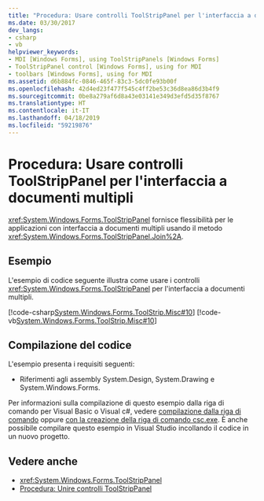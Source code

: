 ```yaml
---
title: "Procedura: Usare controlli ToolStripPanel per l'interfaccia a documenti multipli"
ms.date: 03/30/2017
dev_langs:
- csharp
- vb
helpviewer_keywords:
- MDI [Windows Forms], using ToolStripPanels [Windows Forms]
- ToolStripPanel control [Windows Forms], using for MDI
- toolbars [Windows Forms], using for MDI
ms.assetid: d6b884fc-0846-465f-83c3-5dc0fe93b00f
ms.openlocfilehash: 42d4ed23f477f545c4ff2be53c36d8ea86d3b4f9
ms.sourcegitcommit: 0be8a279af6d8a43e03141e349d3efd5d35f8767
ms.translationtype: HT
ms.contentlocale: it-IT
ms.lasthandoff: 04/18/2019
ms.locfileid: "59219876"
---
```

# <a name="how-to-use-toolstrippanels-for-mdi"></a>Procedura: Usare controlli ToolStripPanel per l'interfaccia a documenti multipli
<xref:System.Windows.Forms.ToolStripPanel> fornisce flessibilità per le applicazioni con interfaccia a documenti multipli usando il metodo <xref:System.Windows.Forms.ToolStripPanel.Join%2A>.  
  
## <a name="example"></a>Esempio  
 L'esempio di codice seguente illustra come usare i controlli <xref:System.Windows.Forms.ToolStripPanel> per l'interfaccia a documenti multipli.  
  
 [!code-csharp[System.Windows.Forms.ToolStrip.Misc#10](~/samples/snippets/csharp/VS_Snippets_Winforms/System.Windows.Forms.ToolStrip.Misc/CS/Program.cs#10)]
 [!code-vb[System.Windows.Forms.ToolStrip.Misc#10](~/samples/snippets/visualbasic/VS_Snippets_Winforms/System.Windows.Forms.ToolStrip.Misc/VB/Program.vb#10)]  
  
## <a name="compiling-the-code"></a>Compilazione del codice  
 L'esempio presenta i requisiti seguenti:  
  
-   Riferimenti agli assembly System.Design, System.Drawing e System.Windows.Forms.  
  
 Per informazioni sulla compilazione di questo esempio dalla riga di comando per Visual Basic o Visual c#, vedere [compilazione dalla riga di comando](../../../visual-basic/reference/command-line-compiler/building-from-the-command-line.md) oppure [con la creazione della riga di comando csc.exe](../../../csharp/language-reference/compiler-options/command-line-building-with-csc-exe.md). È anche possibile compilare questo esempio in Visual Studio incollando il codice in un nuovo progetto.  
  
## <a name="see-also"></a>Vedere anche

- <xref:System.Windows.Forms.ToolStripPanel>
- [Procedura: Unire controlli ToolStripPanel](how-to-join-toolstrippanels.md)
